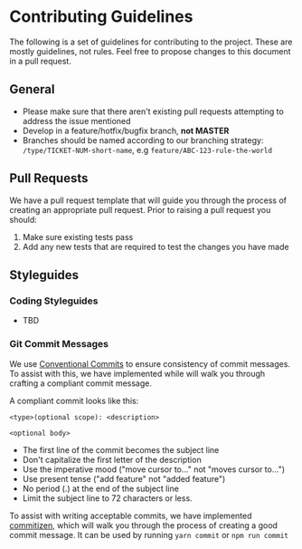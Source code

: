 # Contributing Guidelines

The following is a set of guidelines for contributing to the project. These are mostly guidelines, not rules.
Feel free to propose changes to this document in a pull request. 

## General

* Please make sure that there aren't existing pull requests attempting to address the issue mentioned
* Develop in a feature/hotfix/bugfix branch, **not MASTER** 
* Branches should be named according to our branching strategy: `/type/TICKET-NUM-short-name`, e.g `feature/ABC-123-rule-the-world`

## Pull Requests

We have a pull request template that will guide you through the process of 
creating an appropriate pull request. Prior to raising a pull request you should:

1. Make sure existing tests pass
2. Add any new tests that are required to test the changes you have made

   
## Styleguides

### Coding Styleguides

* TBD

### Git Commit Messages

We use [Conventional Commits][conv-commits] to ensure consistency of commit messages.
To assist with this, we have implemented  while will walk
you through crafting a compliant commit message.

A compliant commit looks like this:

```
<type>(optional scope): <description>

<optional body>
```

* The first line of the commit becomes the subject line
* Don't capitalize the first letter of the description
* Use the imperative mood ("move cursor to..." not "moves cursor to...")
* Use present tense ("add feature" not "added feature")
* No period (.) at the end of the subject line
* Limit the subject line to 72 characters or less.

To assist with writing acceptable commits, we have implemented [commitizen][commitizen],
which will walk you through the process of creating a good commit message. It can
be used by running `yarn commit` or `npm run commit`


[conv-commits]: https://www.conventionalcommits.org/en/v1.0.0-beta.3/
[commitizen]: https://github.com/commitizen/cz-cli